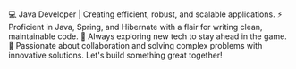 💻 Java Developer | Creating efficient, robust, and scalable applications.
⚡ Proficient in Java, Spring, and Hibernate with a flair for writing clean, maintainable code.
🎯 Always exploring new tech to stay ahead in the game.
🚀 Passionate about collaboration and solving complex problems with innovative solutions. Let's build something great together!
